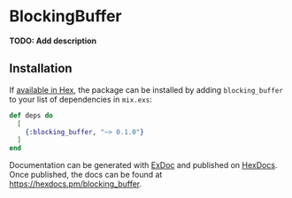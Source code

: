 # BlockingBuffer

**TODO: Add description**

## Installation

If [available in Hex](https://hex.pm/docs/publish), the package can be installed
by adding `blocking_buffer` to your list of dependencies in `mix.exs`:

```elixir
def deps do
  [
    {:blocking_buffer, "~> 0.1.0"}
  ]
end
```

Documentation can be generated with [ExDoc](https://github.com/elixir-lang/ex_doc)
and published on [HexDocs](https://hexdocs.pm). Once published, the docs can
be found at <https://hexdocs.pm/blocking_buffer>.


